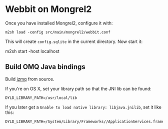 Webbit on Mongrel2
==================

Once you have installed Mongrel2, configure it with:

    m2sh load -config src/main/mongrel2/webbit.conf 

This will create `config.sqlite` in the current directory. Now start it:

   m2sh start -host localhost

Build OMQ Java bindings
-----------------------

Build [jzmq](https://github.com/zeromq/jzmq) from source.

If you're on OS X, set your library path so that the JNI lib can be found:

    DYLD_LIBRARY_PATH=/usr/local/lib

If you later get a `Unable to load native library: libjava.jnilib`, set it like this:

    DYLD_LIBRARY_PATH=/System/Library/Frameworks//ApplicationServices.framework/Versions/A/Frameworks/ImageIO.framework/Resources:/usr/local/lib


